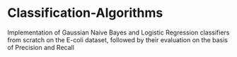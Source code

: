 # Classification-Algorithms
Implementation of Gaussian Naive Bayes and Logistic Regression classifiers from scratch on the E-coli dataset, followed by their evaluation on the basis of Precision and Recall
